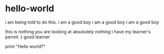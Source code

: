 # hello-world
i am being told to do this. i am a good boy i am a good boy i am a good boy

this is nothing
you are looking at absolutely nothing
i have my learner's permit :)
good learner

print "Hello world?"
